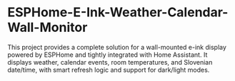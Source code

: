 # ESPHome-E-Ink-Weather-Calendar-Wall-Monitor
This project provides a complete solution for a wall-mounted e-ink display powered by ESPHome and tightly integrated with Home Assistant. It displays weather, calendar events, room temperatures, and Slovenian date/time, with smart refresh logic and support for dark/light modes.
